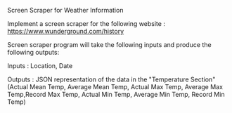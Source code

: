 Screen Scraper for Weather Information

Implement a screen scraper for the following website : https://www.wunderground.com/history

Screen scraper program will take the following inputs and produce the following outputs:

Inputs : Location, Date

Outputs : JSON representation of the data in the "Temperature Section" (Actual Mean Temp, Average Mean Temp, Actual Max Temp, Average Max Temp,Record Max Temp, Actual Min Temp, Average Min Temp, Record Min Temp)
